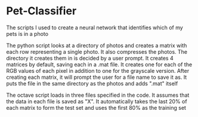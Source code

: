 # Pet-Classifier
The scripts I used to create a neural network that identifies which of my pets is in a photo

The python script looks at a directory of photos and creates a matrix with each row representing a single photo. It also compresses the photos. 
The directory it creates them in is decided by a user prompt.
It creates 4 matrices by default, saving each in a .mat file. It creates one for each of the RGB values of each pixel in addition to one for the grayscale version.
After creating each matrix, it will prompt the user for a file name to save it as. It puts the file in the same directory as the photos and adds ".mat" itself

The octave script loads in three files specified in the code.
It assumes that the data in each file is saved as "X".
It automatically takes the last 20% of each matrix to form the test set and uses the first 80% as the training set
